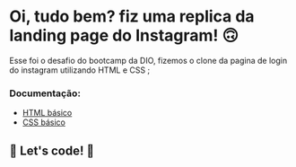 # Oi, tudo bem? fiz uma replica da landing page do Instagram! 🙃

Esse foi o desafio do bootcamp da DIO, fizemos o clone da pagina de login do instagram utilizando HTML e CSS ;  

### Documentação:

* [HTML básico](https://www.w3schools.com/html/)
* [CSS básico](https://developer.mozilla.org/pt-BR/docs/Web/CSS)

## 🚀 Let's code! 🚀

